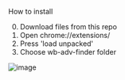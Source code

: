 How to install

0) Download files from this repo
1) Open chrome://extensions/
2) Press 'load unpacked'
3) Choose wb-adv-finder folder

![image](https://github.com/jack13only/wb-adv-finder/assets/73036637/4741c04e-0d63-444a-b263-b2048633e44c)
